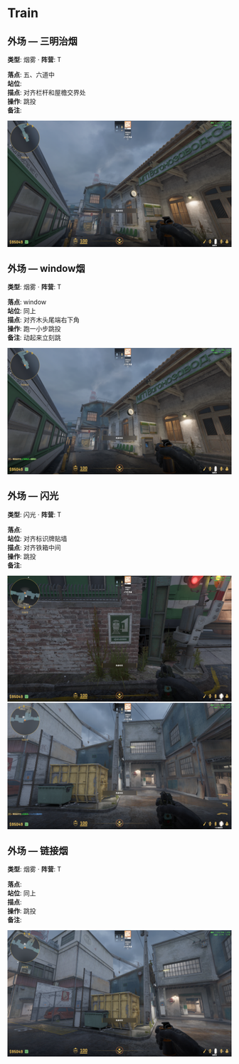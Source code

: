 # Train

## 外场 — 三明治烟
**类型**: 烟雾  ·  **阵营**: T

**落点**: 五、六道中  
**站位**:   
**描点**: 对齐栏杆和屋檐交界处  
**操作**: 跳投  
**备注**: 

![描点](../assets/730_20250908223756_1.png)

## 外场 — window烟
**类型**: 烟雾  ·  **阵营**: T

**落点**: window  
**站位**: 同上  
**描点**: 对齐木头尾端右下角  
**操作**: 跑一小步跳投  
**备注**: 动起来立刻跳

![描点](../assets/730_20250908224201_1.png)

## 外场 — 闪光
**类型**: 闪光  ·  **阵营**: T

**落点**:  
**站位**: 对齐标识牌贴墙  
**描点**: 对齐铁箱中间  
**操作**: 跳投  
**备注**: 

![站位](../assets/730_20250908224824_1.png)
![描点](../assets/730_20250908224836_1.png)

## 外场 — 链接烟
**类型**: 烟雾  ·  **阵营**: T

**落点**:  
**站位**: 同上  
**描点**:   
**操作**: 跳投  
**备注**: 

![描点](../assets/730_20250908224905_1.png)
